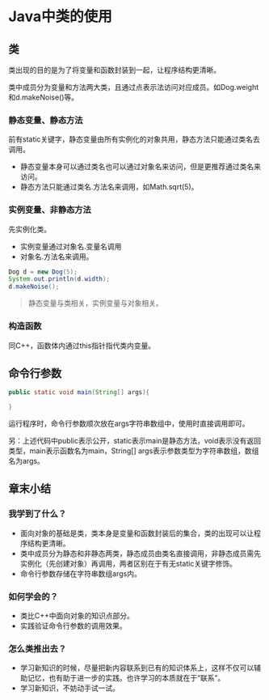 # Java中类的使用

## 类

类出现的目的是为了将变量和函数封装到一起，让程序结构更清晰。

类中成员分为变量和方法两大类，且通过点表示法访问对应成员。如Dog.weight和d.makeNoise()等。

### 静态变量、静态方法

前有static关键字，静态变量由所有实例化的对象共用，静态方法只能通过类名去调用。

- 静态变量本身可以通过类名也可以通过对象名来访问，但是更推荐通过类名来访问。
- 静态方法只能通过类名.方法名来调用，如Math.sqrt(5)。

### 实例变量、非静态方法

先实例化类。

- 实例变量通过对象名.变量名调用
- 对象名.方法名来调用。

``` java
Dog d = new Dog(5); 
System.out.println(d.width);
d.makeNoise();
```

> 静态变量与类相关，实例变量与对象相关。

### 构造函数

同C++，函数体内通过this指针指代类内变量。

## 命令行参数

```java
public static void main(String[] args){

}
```

运行程序时，命令行参数顺次放在args字符串数组中，使用时直接调用即可。

另：上述代码中public表示公开，static表示main是静态方法，void表示没有返回类型，main表示函数名为main，String[] args表示参数类型为字符串数组，数组名为args。

## 章末小结

### 我学到了什么？

- 面向对象的基础是类，类本身是变量和函数封装后的集合，类的出现可以让程序结构更清晰。
- 类中成员分为静态和非静态两类，静态成员由类名直接调用，非静态成员需先实例化（先创建对象）再调用，两者区别在于有无static关键字修饰。
- 命令行参数存储在字符串数组args内。

### 如何学会的？

- 类比C++中面向对象的知识点部分。
- 实践验证命令行参数的调用效果。

### 怎么类推出去？

- 学习新知识的时候，尽量把新内容联系到已有的知识体系上，这样不仅可以辅助记忆，也有助于进一步的实践。也许学习的本质就在于“联系”。
- 学习新知识，不妨动手试一试。

